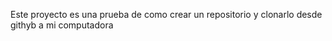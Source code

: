 Este proyecto es una prueba de como crear  un repositorio y clonarlo desde githyb a mi computadora 

